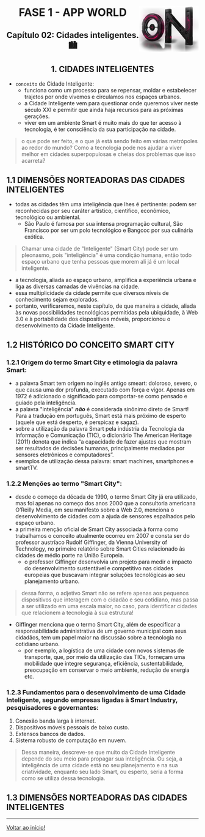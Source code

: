 <div align="center">
<a href="https://github.com/monicaquintal" target="_blank"><img align="right" height="120px" src="../assets/logo.png" /></a>
<h1>FASE 1 - APP WORLD</h1>
<h2>Capítulo 02: Cidades inteligentes. 🏙️</h2>
</div>

<div align="center">
<h2>1. CIDADES INTELIGENTES</h2>
</div>

- `conceito` de Cidade Inteligente:
  - funciona como um processo para se repensar, moldar e estabelecer trajetos por onde vivemos e circulamos nos espaços urbanos.
  - a Cidade Inteligente vem para questionar onde queremos viver neste século XXI e permitir que ainda haja recursos para as próximas gerações. 
  - viver em um ambiente Smart é muito mais do que ter acesso à tecnologia, é ter consciência da sua participação na cidade.

> o que pode ser feito, e o que já está sendo feito em várias metrópoles ao redor do mundo? Como a tecnologia pode nos ajudar a viver melhor em cidades superpopulosas e cheias dos problemas que isso acarreta?

## 1.1 DIMENSÕES NORTEADORAS DAS CIDADES INTELIGENTES

- todas as cidades têm uma inteligência que lhes é pertinente: podem ser reconhecidas por seu caráter artístico, científico, econômico, tecnológico ou ambiental.
  - São Paulo é famosa por sua intensa programação cultural, São Francisco por ser um polo tecnológico e Bangcoc por sua culinária exótica.

> Chamar uma cidade de "Inteligente" (Smart City) pode ser um pleonasmo, pois "inteligência" é uma condição humana, então todo espaço urbano que tenha pessoas que morem ali já é um local inteligente.

- a tecnologia, aliada ao espaço urbano, amplifica a experiência urbana e liga as diversas camadas de vivências na cidade.
- essa multiplicidade da cidade permite que diversos níveis de conhecimento sejam explorados. 
- portanto, verificaremos, neste capítulo, de que maneira a cidade, aliada às novas possibilidades tecnológicas permitidas pela ubiquidade, à Web 3.0 e à portabilidade dos dispositivos móveis, proporcionou o desenvolvimento da Cidade Inteligente.

## 1.2 HISTÓRICO DO CONCEITO SMART CITY

### 1.2.1 Origem do termo Smart City e etimologia da palavra Smart:
- a palavra Smart tem origem no inglês antigo smeart: doloroso, severo, o que causa uma dor profunda, executado com força e vigor. Apenas em 1972 é adicionado o significado para comportar-se como pensado e guiado pela inteligência.
- a palavra "inteligência" ***não*** é considerada sinônimo direto de Smart! Para a tradução em português, Smart está mais próximo de esperto (aquele que está desperto, é perspicaz e sagaz).
- sobre a utilização da palavra Smart pela indústria da Tecnologia da Informação e Comunicação (TIC), o dicionário The American Heritage (2011) denota que indica “a capacidade de fazer ajustes que mostram ser resultados de decisões humanas, principalmente mediados por sensores eletrônicos e computadores”.
- exemplos de utilização dessa palavra: smart machines, smartphones e smartTV.

### 1.2.2 Menções ao termo "Smart City":
- desde o começo da década de 1990, o termo Smart City já era utilizado, mas foi apenas no começo dos anos 2000 que a consultoria americana O’Reilly Media, em seu manifesto sobre a Web 2.0, menciona o desenvolvimento de cidades com a ajuda de sensores espalhados pelo espaço urbano. 
- a primeira menção oficial de Smart City associada à forma como trabalhamos o conceito atualmente ocorreu em 2007 e consta ser do professor austríaco Rudolf Giffinger, da Vienna University of Technology, no primeiro relatório sobre Smart Cities relacionado às cidades de médio porte na União Europeia. 
  - o professor Giffinger desenvolvia um projeto para medir o impacto do desenvolvimento sustentável e competitivo nas cidades europeias que buscavam integrar soluções tecnológicas ao seu planejamento urbano.

> dessa forma, o adjetivo Smart não se refere apenas aos pequenos dispositivos que interagem com o cidadão e seu cotidiano, mas passa a ser utilizado em uma escala maior, no caso, para identificar cidades que relacionem a tecnologia à sua estrutura!

- Giffinger menciona que o termo Smart City, além de especificar a responsabilidade administrativa de um governo municipal com seus cidadãos, tem um papel maior na discussão sobre a tecnologia no cotidiano urbano. 
  - por exemplo, a logística de uma cidade com novos sistemas de transporte, que, por meio da utilização das TICs, forneçam uma mobilidade que integre segurança, eficiência, sustentabilidade, preocupação em conservar o meio ambiente, redução de energia etc.

### 1.2.3 Fundamentos para o desenvolvimento de uma Cidade Inteligente, segundo empresas ligadas à Smart Industry, pesquisadores e governantes:

1. Conexão banda larga à internet.
2. Dispositivos móveis pessoais de baixo custo.
3. Extensos bancos de dados.
4. Sistema robusto de computação em nuvem.

> Dessa maneira, descreve-se que muito da Cidade Inteligente depende do seu meio para propagar sua inteligência. Ou seja, a inteligência de uma cidade está no seu planejamento e na sua criatividade, enquanto seu lado Smart, ou esperto, seria a forma como se utiliza dessa tecnologia. 

## 1.3 DIMENSÕES NORTEADORAS DAS CIDADES INTELIGENTES




--- 

[Voltar ao início!](https://github.com/monicaquintal/smart_cities)